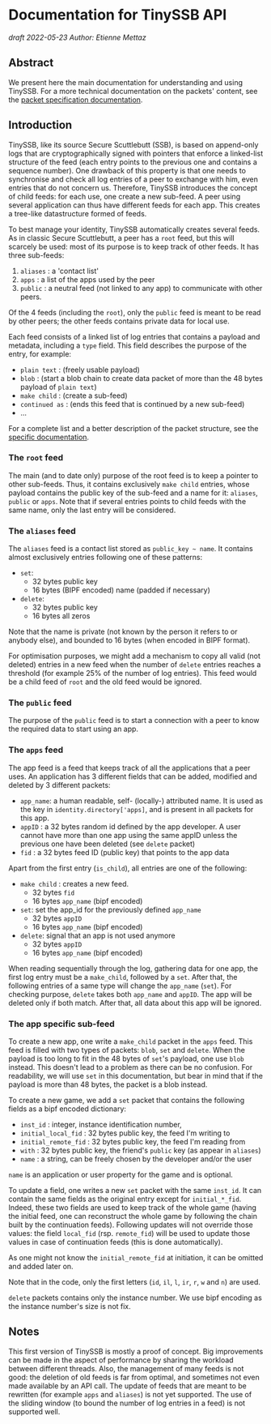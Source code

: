 # Documentation for TinySSB API

_draft 2022-05-23_
_Author: Etienne Mettaz_

## Abstract

We present here the main documentation for understanding and using TinySSB. For
a more technical documentation on the packets' content, see the
[packet specification documentation](packet-specification.md).

## Introduction

TinySSB, like its source Secure Scuttlebutt (SSB), is based on append-only logs
that are cryptographically signed with pointers that enforce a linked-list
structure of the feed (each entry points to the previous one and contains a
sequence number). One drawback of this property is that one needs to synchronise
and check all log entries of a peer to exchange with him, even entries that do
not concern us. Therefore, TinySSB introduces the concept of child feeds: for
each use, one create a new sub-feed. A peer using several application
can thus have different feeds for each app. This creates a tree-like
datastructure formed of feeds.

To best manage your identity, TinySSB automatically creates several feeds. As in
classic Secure Scuttlebutt, a peer has a `root` feed, but this will scarcely be
used: most of its purpose is to keep track of other feeds. It has three
sub-feeds:

1. `aliases`  : a 'contact list'
2. `apps`     : a list of the apps used by the peer
3. `public`   : a neutral feed (not linked to any app) to communicate with other
   peers.

Of the 4 feeds (including the `root`), only the `public` feed is meant to be
read by other peers; the other feeds contains private data for local use.

Each feed consists of a linked list of log entries that contains a payload and
metadata, including a `type` field. This field describes the purpose of the
entry, for example:

- `plain text`   :  (freely usable payload)
- `blob`         :  (start a blob chain to create data packet of more than
  the 48 bytes payload of `plain text`)
- `make child`   :  (create a sub-feed)
- `continued as` :  (ends this feed that is continued by a new sub-feed)
- ...

For a complete list and a better description of the packet structure, see the
[specific documentation](packet-specification.md).

### The `root` feed

The main (and to date only) purpose of the root feed is to keep a pointer to
other sub-feeds. Thus, it contains exclusively `make child` entries, whose
payload contains the public key of the sub-feed and a name for it: `aliases`,
`public` or `apps`. Note that if several entries points to child feeds with the
same name, only the last entry will be considered.

### The `aliases` feed

The `aliases` feed is a contact list stored as `public_key ~ name`. It contains
almost exclusively entries following one of these patterns:

- `set`:
    - 32 bytes public key
    - 16 bytes (BIPF encoded) name (padded if necessary)
- `delete`:
    - 32 bytes public key
    - 16 bytes all zeros

Note that the name is private (not known by the person it refers to or anybody
else), and bounded to 16 bytes (when encoded in BIPF format).

For optimisation purposes, we might add a mechanism to copy all valid (not
deleted) entries in a new feed when the number of `delete` entries reaches a
threshold (for example 25% of the number of log entries). This feed would be a
child feed of `root` and the old feed would be ignored.

### The `public` feed

The purpose of the `public` feed is to start a connection with a peer to know
the required data to start using an app.

### The `apps` feed

The app feed is a feed that keeps track of all the applications that a peer
uses. An application has 3 different fields that can be added, modified and
deleted by 3 different packets:

- `app_name`: a human readable, self- (locally-) attributed name. It is used
  as the key in `identity.directory['apps]`, and is present in all packets
  for this app.
- `appID`   : a 32 bytes random id defined by the app developer. A user
  cannot have more than one app using the same appID unless the previous one
  have been deleted (see `delete` packet)
- `fid`     : a 32 bytes feed ID (public key) that points to the app data

Apart from the first entry (`is_child`), all entries are one of the following:

- `make child` : creates a new feed.
    - 32 bytes `fid`
    - 16 bytes `app_name` (bipf encoded)
- `set`: set the app_id for the previously defined `app_name`
    - 32 bytes `appID`
    - 16 bytes `app_name` (bipf encoded)
- `delete`: signal that an app is not used anymore
    - 32 bytes `appID`
    - 16 bytes `app_name` (bipf encoded)

When reading sequentially through the log, gathering data for one app, the first
log entry must be a `make_child`, followed by a `set`. After that, the
following entries of a same type will change the `app_name` (`set`).
For checking purpose, `delete` takes both `app_name` and `appID`. The app will
be deleted only if both match. After that, all data about this app will be
ignored.

### The app specific sub-feed

To create a new app, one write a `make_child` packet in the `apps` feed. This
feed is filled with two types of packets: `blob`, `set` and `delete`. When the
payload is too long to fit in the 48 bytes of `set`'s payload, one use `blob`
instead. This doesn't lead to a problem as there can be no confusion. For
readability, we will use `set` in this documentation, but bear in mind that if
the payload is more than 48 bytes, the packet is a blob instead.

To create a new game, we add a `set` packet that contains the following fields
as a bipf encoded dictionary:

- `inst_id`            : integer, instance identification number,
- `initial_local_fid`  : 32 bytes public key, the feed I'm writing to
- `initial_remote_fid` : 32 bytes public key, the feed I'm reading from
- `with`               : 32 bytes public key, the friend's `public` key (as
  appear in `aliases`)
- `name`               : a string, can be freely chosen by the developer
  and/or the user

`name` is an application or user property for the game and is optional.

To update a field, one writes a new `set` packet with the same `inst_id`. It
can contain the same fields as the original entry except for `initial_*_fid`.
Indeed, these two fields are used to keep track of the whole game (having
the initial feed, one can reconstruct the whole game by following the chain
built by the continuation feeds).
Following updates will not override those values: the field `local_fid`
(rsp. `remote_fid`) will be used to update those values in case of continuation
feeds (this is done automatically).

As one might not know the `initial_remote_fid` at initiation, it can be
omitted and added later on.

Note that in the code, only the first letters (`id`, `il`, `l`, `ir`, `r`, `w`
and `n`) are used.

`delete` packets contains only the instance number. We use bipf
encoding as the instance number's size is not fix.

## Notes

This first version of TinySSB is mostly a proof of concept. Big improvements
can be made in the aspect of performance by sharing the workload between
different threads. Also, the management of many feeds is not good: the
deletion of old feeds is far from optimal, and sometimes not even made
available by an API call. The update of feeds that are meant to be rewritten
(for example `apps` and `aliases`) is not yet supported. The use of the
sliding window (to bound the number of log entries in a feed) is not supported
well.
